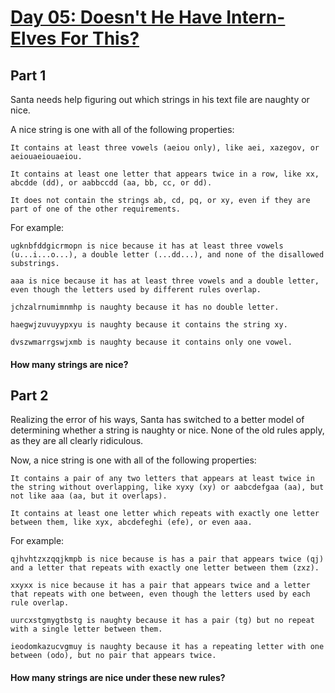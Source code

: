 # [Day 05: Doesn't He Have Intern-Elves For This?](https://adventofcode.com/2015/day/5)

## Part 1

Santa needs help figuring out which strings in his text file are naughty or nice.

A nice string is one with all of the following properties:

```
It contains at least three vowels (aeiou only), like aei, xazegov, or aeiouaeiouaeiou.

It contains at least one letter that appears twice in a row, like xx, abcdde (dd), or aabbccdd (aa, bb, cc, or dd).

It does not contain the strings ab, cd, pq, or xy, even if they are part of one of the other requirements.
```

For example:

```
ugknbfddgicrmopn is nice because it has at least three vowels (u...i...o...), a double letter (...dd...), and none of the disallowed substrings.

aaa is nice because it has at least three vowels and a double letter, even though the letters used by different rules overlap.

jchzalrnumimnmhp is naughty because it has no double letter.

haegwjzuvuyypxyu is naughty because it contains the string xy.

dvszwmarrgswjxmb is naughty because it contains only one vowel.
```

#### How many strings are nice?

## Part 2

Realizing the error of his ways, Santa has switched to a better model of determining whether a string is naughty or nice. None of the old rules apply, as they are all clearly ridiculous.

Now, a nice string is one with all of the following properties:

```
It contains a pair of any two letters that appears at least twice in the string without overlapping, like xyxy (xy) or aabcdefgaa (aa), but not like aaa (aa, but it overlaps).

It contains at least one letter which repeats with exactly one letter between them, like xyx, abcdefeghi (efe), or even aaa.
```

For example:

```
qjhvhtzxzqqjkmpb is nice because is has a pair that appears twice (qj) and a letter that repeats with exactly one letter between them (zxz).

xxyxx is nice because it has a pair that appears twice and a letter that repeats with one between, even though the letters used by each rule overlap.

uurcxstgmygtbstg is naughty because it has a pair (tg) but no repeat with a single letter between them.

ieodomkazucvgmuy is naughty because it has a repeating letter with one between (odo), but no pair that appears twice.
```

#### How many strings are nice under these new rules?
